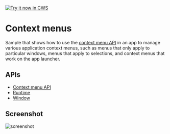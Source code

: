 <a target="_blank" href="https://chrome.google.com/webstore/detail/biknlgbccocnocjfclpedecpgopjokik">![Try it now in CWS](https://raw.github.com/GoogleChrome/chrome-app-samples/master/tryitnowbutton.png "Click here to install this sample from the Chrome Web Store")</a>


# Context menus

Sample that shows how to use the [context menu API](http://developer.chrome.com/apps/contextMenus) in an app to manage various application context menus, such as menus that only apply to particular windows, menus that apply to selections, and context menus that work on the app launcher.

## APIs

* [Context menu API](http://developer.chrome.com/apps/contextMenus)
* [Runtime](http://developer.chrome.com/apps/app_runtime)
* [Window](http://developer.chrome.com/apps/app_window)
     
## Screenshot
![screenshot](/apps/samples/context-menu/assets/screenshot_1280_800.png)

